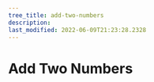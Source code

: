 ```yaml
---
tree_title: add-two-numbers
description: 
last_modified: 2022-06-09T21:23:28.2328
---
```


# Add Two Numbers
